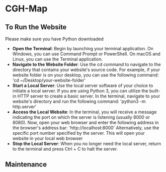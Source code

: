# CGH-Map
## To Run the Website
Please make sure you have Python downloaded
- **Open the Terminal**: Begin by launching your terminal application. On Windows, you can use Command Prompt or PowerShell. On macOS and Linux, you can use the Terminal application.
- **Navigate to the Website Folder**: Use the cd command to navigate to the directory that contains your website's source code. For example, if your website folder is on your desktop, you can use the following command:
'cd ~/Desktop/your-website-folder'
- **Start a Local Server**: Use the local server software of your choice to initiate a local server. If you are using Python 3, you can utilize the built-in HTTP server to create a basic server. In the terminal, navigate to your website's directory and run the following command:
'python3 -m http.server'
- **Access the Local Website**: In the terminal, you will receive a message indicating the port on which the server is listening (usually 8000 or 8080). Now, open your web browser and enter the following address in the browser's address bar:
'http://localhost:8000'
Alternatively, use the specific port number specified by the server. This will open your website in your local web browser
- **Stop the Local Server**: When you no longer need the local server, return to the terminal and press Ctrl + C to halt the server.

## Maintenance
